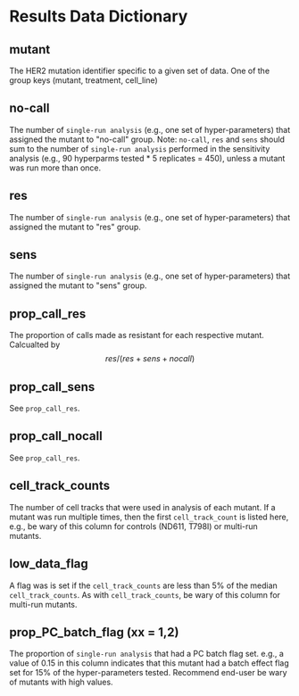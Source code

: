 # Results Data Dictionary 

## mutant 
The HER2 mutation identifier specific to a given set of data. One of the group keys (mutant, treatment, cell_line)

## no-call 
The number of `single-run analysis` (e.g., one set of hyper-parameters) that assigned the mutant to "no-call" group. Note: `no-call`, `res` and `sens` should sum to the number of `single-run analysis` performed in the sensitivity analysis (e.g., 90 hyperparms tested * 5 replicates = 450), unless a mutant was run more than once. 

## res
The number of `single-run analysis` (e.g., one set of hyper-parameters) that assigned the mutant to "res" group. 

## sens 
The number of `single-run analysis` (e.g., one set of hyper-parameters) that assigned the mutant to "sens" group. 

## prop_call_res
The proportion of calls made as resistant for each respective mutant. Calcualted by   
$$ res / (res + sens + nocall) $$  

## prop_call_sens

See `prop_call_res`. 

## prop_call_nocall

See `prop_call_res`. 

## cell_track_counts

The number of cell tracks that were used in analysis of each mutant. If a mutant was run multiple times, then the first `cell_track_count` is listed here, e.g., be wary of this column for controls (ND611, T798I) or multi-run mutants. 


## low_data_flag 

A flag was is set if the `cell_track_counts` are less than 5% of the median `cell_track_counts`. As with `cell_track_counts`, be wary of this column for multi-run mutants.


## prop_PC<xx>_batch_flag (xx = 1,2)

The proportion of `single-run analysis` that had a PC<xx> batch flag set. e.g., a value of 0.15 in this column indicates that this mutant had a batch effect flag set for 15% of the hyper-parameters tested. Recommend end-user be wary of mutants with high values. 
